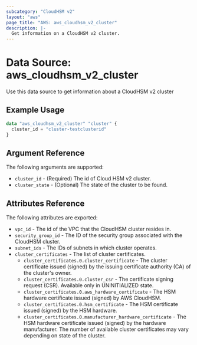 ```yaml
---
subcategory: "CloudHSM v2"
layout: "aws"
page_title: "AWS: aws_cloudhsm_v2_cluster"
description: |-
  Get information on a CloudHSM v2 cluster.
---
```


# Data Source: aws_cloudhsm_v2_cluster

Use this data source to get information about a CloudHSM v2 cluster

## Example Usage

```terraform
data "aws_cloudhsm_v2_cluster" "cluster" {
  cluster_id = "cluster-testclusterid"
}
```

## Argument Reference

The following arguments are supported:

* `cluster_id` - (Required) The id of Cloud HSM v2 cluster.
* `cluster_state` - (Optional) The state of the cluster to be found.

## Attributes Reference

The following attributes are exported:

* `vpc_id` - The id of the VPC that the CloudHSM cluster resides in.
* `security_group_id` - The ID of the security group associated with the CloudHSM cluster.
* `subnet_ids` - The IDs of subnets in which cluster operates.
* `cluster_certificates` - The list of cluster certificates.
    * `cluster_certificates.0.cluster_certificate` - The cluster certificate issued (signed) by the issuing certificate authority (CA) of the cluster's owner.
    * `cluster_certificates.0.cluster_csr` - The certificate signing request (CSR). Available only in UNINITIALIZED state.
    * `cluster_certificates.0.aws_hardware_certificate` - The HSM hardware certificate issued (signed) by AWS CloudHSM.
    * `cluster_certificates.0.hsm_certificate` - The HSM certificate issued (signed) by the HSM hardware.
    * `cluster_certificates.0.manufacturer_hardware_certificate` - The HSM hardware certificate issued (signed) by the hardware manufacturer.
The number of available cluster certificates may vary depending on state of the cluster.
